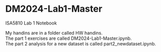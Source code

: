 # DM2024-Lab1-Master

ISA5810 Lab 1 Notebook

My handins are in a folder called HW handins. <br>
The part 1 exercises are called DM2024-Lab1-Master.ipynb. <br>
The part 2 analysis for a new dataset is called part2_newdataset.ipynb. <br>
